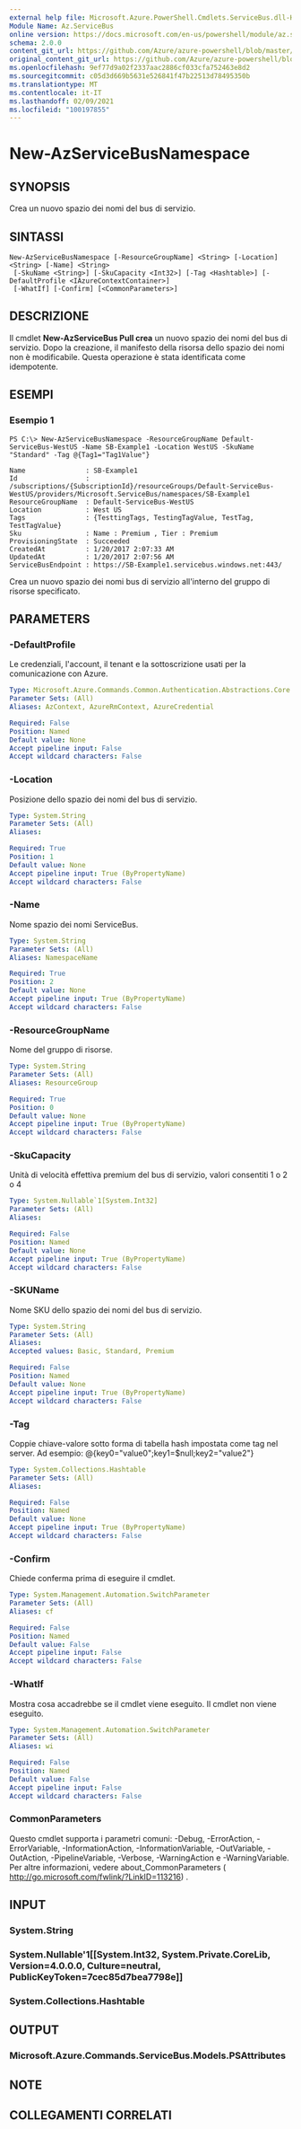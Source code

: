 ```yaml
---
external help file: Microsoft.Azure.PowerShell.Cmdlets.ServiceBus.dll-Help.xml
Module Name: Az.ServiceBus
online version: https://docs.microsoft.com/en-us/powershell/module/az.servicebus/new-azservicebusnamespace
schema: 2.0.0
content_git_url: https://github.com/Azure/azure-powershell/blob/master/src/ServiceBus/ServiceBus/help/New-AzServiceBusNamespace.md
original_content_git_url: https://github.com/Azure/azure-powershell/blob/master/src/ServiceBus/ServiceBus/help/New-AzServiceBusNamespace.md
ms.openlocfilehash: 9ef77d9a02f2337aac2886cf033cfa752463e8d2
ms.sourcegitcommit: c05d3d669b5631e526841f47b22513d78495350b
ms.translationtype: MT
ms.contentlocale: it-IT
ms.lasthandoff: 02/09/2021
ms.locfileid: "100197855"
---
```

# New-AzServiceBusNamespace

## SYNOPSIS
Crea un nuovo spazio dei nomi del bus di servizio.

## SINTASSI

```
New-AzServiceBusNamespace [-ResourceGroupName] <String> [-Location] <String> [-Name] <String>
 [-SkuName <String>] [-SkuCapacity <Int32>] [-Tag <Hashtable>] [-DefaultProfile <IAzureContextContainer>]
 [-WhatIf] [-Confirm] [<CommonParameters>]
```

## DESCRIZIONE
Il cmdlet **New-AzServiceBus Pull crea** un nuovo spazio dei nomi del bus di servizio. Dopo la creazione, il manifesto della risorsa dello spazio dei nomi non è modificabile. Questa operazione è stata identificata come idempotente.

## ESEMPI

### Esempio 1
```
PS C:\> New-AzServiceBusNamespace -ResourceGroupName Default-ServiceBus-WestUS -Name SB-Example1 -Location WestUS -SkuName "Standard" -Tag @{Tag1="Tag1Value"}

Name               : SB-Example1
Id                 : /subscriptions/{SubscriptionId}/resourceGroups/Default-ServiceBus-WestUS/providers/Microsoft.ServiceBus/namespaces/SB-Example1
ResourceGroupName  : Default-ServiceBus-WestUS
Location           : West US
Tags               : {TesttingTags, TestingTagValue, TestTag, TestTagValue}
Sku                : Name : Premium , Tier : Premium
ProvisioningState  : Succeeded
CreatedAt          : 1/20/2017 2:07:33 AM
UpdatedAt          : 1/20/2017 2:07:56 AM
ServiceBusEndpoint : https://SB-Example1.servicebus.windows.net:443/
```

Crea un nuovo spazio dei nomi bus di servizio all'interno del gruppo di risorse specificato.

## PARAMETERS

### -DefaultProfile
Le credenziali, l'account, il tenant e la sottoscrizione usati per la comunicazione con Azure.

```yaml
Type: Microsoft.Azure.Commands.Common.Authentication.Abstractions.Core.IAzureContextContainer
Parameter Sets: (All)
Aliases: AzContext, AzureRmContext, AzureCredential

Required: False
Position: Named
Default value: None
Accept pipeline input: False
Accept wildcard characters: False
```

### -Location
Posizione dello spazio dei nomi del bus di servizio.

```yaml
Type: System.String
Parameter Sets: (All)
Aliases:

Required: True
Position: 1
Default value: None
Accept pipeline input: True (ByPropertyName)
Accept wildcard characters: False
```

### -Name
Nome spazio dei nomi ServiceBus.

```yaml
Type: System.String
Parameter Sets: (All)
Aliases: NamespaceName

Required: True
Position: 2
Default value: None
Accept pipeline input: True (ByPropertyName)
Accept wildcard characters: False
```

### -ResourceGroupName
Nome del gruppo di risorse.

```yaml
Type: System.String
Parameter Sets: (All)
Aliases: ResourceGroup

Required: True
Position: 0
Default value: None
Accept pipeline input: True (ByPropertyName)
Accept wildcard characters: False
```

### -SkuCapacity
Unità di velocità effettiva premium del bus di servizio, valori consentiti 1 o 2 o 4

```yaml
Type: System.Nullable`1[System.Int32]
Parameter Sets: (All)
Aliases:

Required: False
Position: Named
Default value: None
Accept pipeline input: True (ByPropertyName)
Accept wildcard characters: False
```

### -SKUName
Nome SKU dello spazio dei nomi del bus di servizio.

```yaml
Type: System.String
Parameter Sets: (All)
Aliases:
Accepted values: Basic, Standard, Premium

Required: False
Position: Named
Default value: None
Accept pipeline input: True (ByPropertyName)
Accept wildcard characters: False
```

### -Tag
Coppie chiave-valore sotto forma di tabella hash impostata come tag nel server. Ad esempio: @{key0="value0";key1=$null;key2="value2"}

```yaml
Type: System.Collections.Hashtable
Parameter Sets: (All)
Aliases:

Required: False
Position: Named
Default value: None
Accept pipeline input: True (ByPropertyName)
Accept wildcard characters: False
```

### -Confirm
Chiede conferma prima di eseguire il cmdlet.

```yaml
Type: System.Management.Automation.SwitchParameter
Parameter Sets: (All)
Aliases: cf

Required: False
Position: Named
Default value: False
Accept pipeline input: False
Accept wildcard characters: False
```

### -WhatIf
Mostra cosa accadrebbe se il cmdlet viene eseguito. Il cmdlet non viene eseguito.

```yaml
Type: System.Management.Automation.SwitchParameter
Parameter Sets: (All)
Aliases: wi

Required: False
Position: Named
Default value: False
Accept pipeline input: False
Accept wildcard characters: False
```

### CommonParameters
Questo cmdlet supporta i parametri comuni: -Debug, -ErrorAction, -ErrorVariable, -InformationAction, -InformationVariable, -OutVariable, -OutAction, -PipelineVariable, -Verbose, -WarningAction e -WarningVariable. Per altre informazioni, vedere about_CommonParameters ( http://go.microsoft.com/fwlink/?LinkID=113216) .

## INPUT

### System.String

### System.Nullable'1[[System.Int32, System.Private.CoreLib, Version=4.0.0.0, Culture=neutral, PublicKeyToken=7cec85d7bea7798e]]

### System.Collections.Hashtable

## OUTPUT

### Microsoft.Azure.Commands.ServiceBus.Models.PSAttributes

## NOTE

## COLLEGAMENTI CORRELATI
